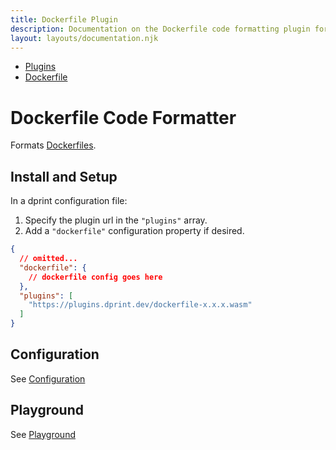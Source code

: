```yaml
---
title: Dockerfile Plugin
description: Documentation on the Dockerfile code formatting plugin for dprint.
layout: layouts/documentation.njk
---
```


<nav class="breadcrumb" aria-label="breadcrumbs">
  <ul>
    <li><a href="/plugins">Plugins</a></li>
    <li><a href="/plugins/dockerfile">Dockerfile</a></li>
  </ul>
</nav>

# Dockerfile Code Formatter

Formats [Dockerfiles](https://docs.docker.com/engine/reference/builder).

## Install and Setup

In a dprint configuration file:

1. Specify the plugin url in the `"plugins"` array.
2. Add a `"dockerfile"` configuration property if desired.

```json
{
  // omitted...
  "dockerfile": {
    // dockerfile config goes here
  },
  "plugins": [
    "https://plugins.dprint.dev/dockerfile-x.x.x.wasm"
  ]
}
```

## Configuration

See [Configuration](/plugins/dockerfile/config)

## Playground

See [Playground](https://dprint.dev/playground#language/dockerfile)
